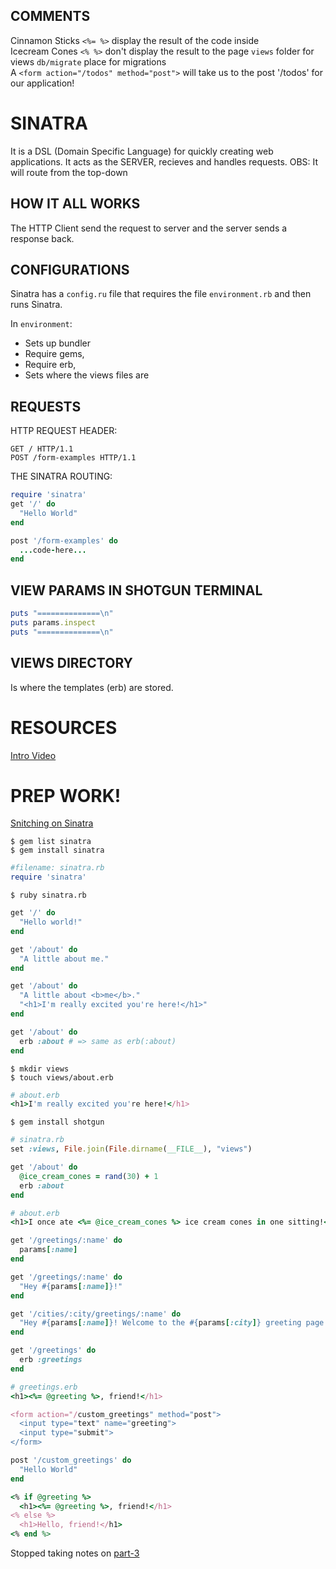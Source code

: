 ## COMMENTS
Cinnamon Sticks `<%= %>` display the result of the code inside  
Icecream Cones `<% %>` don't display the result to the page
`views` folder for views 
`db/migrate` place for migrations  
A `<form action="/todos" method="post">` will take us to the post '/todos' for our application!

# SINATRA
It is a DSL (Domain Specific Language) for quickly creating web applications.
It acts as the SERVER, recieves and handles requests.
OBS: It will route from the top-down  

## HOW IT ALL WORKS
The HTTP Client send the request to server and the server sends a response back.  

## CONFIGURATIONS
Sinatra has a `config.ru` file that requires the file `environment.rb` and then runs Sinatra.  

In `environment`:  
- Sets up bundler
- Require gems, 
- Require erb, 
- Sets where the views files are

## REQUESTS
HTTP REQUEST HEADER:
```
GET / HTTP/1.1
POST /form-examples HTTP/1.1
```
THE SINATRA ROUTING:
```ruby
require 'sinatra'
get '/' do
  "Hello World"
end

post '/form-examples' do
  ...code-here...
end
```
## VIEW PARAMS IN SHOTGUN TERMINAL
``` ruby
puts "==============\n"
puts params.inspect
puts "==============\n"
```
## VIEWS DIRECTORY
Is where the templates (erb) are stored.

# RESOURCES
[Intro Video](https://talks.devbootcamp.com/intro-to-sinatra-1)

# PREP WORK!
[Snitching on Sinatra](https://github.com/sf-sea-lions-2017/snitching-on-sinatra-challenge)
```
$ gem list sinatra
$ gem install sinatra  
```
```ruby
#filename: sinatra.rb
require 'sinatra'
```
```
$ ruby sinatra.rb
```
```ruby
get '/' do
  "Hello world!"
end

get '/about' do
  "A little about me."
end
```
```ruby
get '/about' do
  "A little about <b>me</b>."
  "<h1>I'm really excited you're here!</h1>"
end
```
```ruby
get '/about' do
  erb :about # => same as erb(:about)
end
```
```
$ mkdir views
$ touch views/about.erb
```
```ruby
# about.erb
<h1>I'm really excited you're here!</h1>
```
```
$ gem install shotgun
```
``` ruby
# sinatra.rb
set :views, File.join(File.dirname(__FILE__), "views")
```
```ruby
get '/about' do
  @ice_cream_cones = rand(30) + 1
  erb :about
end
```
```ruby
# about.erb
<h1>I once ate <%= @ice_cream_cones %> ice cream cones in one sitting!</h1>
```
```ruby 
get '/greetings/:name' do
  params[:name]
end
```
```ruby
get '/greetings/:name' do
  "Hey #{params[:name]}!"
end
```
```ruby 
get '/cities/:city/greetings/:name' do
  "Hey #{params[:name]}! Welcome to the #{params[:city]} greeting page!"
end
```
```ruby
get '/greetings' do
  erb :greetings
end
```
```ruby
# greetings.erb
<h1><%= @greeting %>, friend!</h1>

<form action="/custom_greetings" method="post">
  <input type="text" name="greeting">
  <input type="submit">
</form>
```
```ruby 
post '/custom_greetings' do
  "Hello World"
end
```
```ruby
<% if @greeting %>
  <h1><%= @greeting %>, friend!</h1>
<% else %>
  <h1>Hello, friend!</h1>
<% end %>
```
Stopped taking notes on [part-3](https://github.com/sf-sea-lions-2017/snitching-on-sinatra-challenge/blob/master/part3.md)
